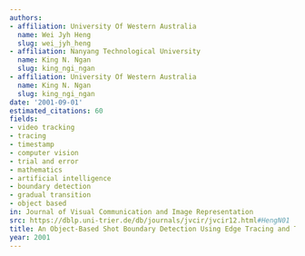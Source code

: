 ```yaml
---
authors:
- affiliation: University Of Western Australia
  name: Wei Jyh Heng
  slug: wei_jyh_heng
- affiliation: Nanyang Technological University
  name: King N. Ngan
  slug: king_ngi_ngan
- affiliation: University Of Western Australia
  name: King N. Ngan
  slug: king_ngi_ngan
date: '2001-09-01'
estimated_citations: 60
fields:
- video tracking
- tracing
- timestamp
- computer vision
- trial and error
- mathematics
- artificial intelligence
- boundary detection
- gradual transition
- object based
in: Journal of Visual Communication and Image Representation
src: https://dblp.uni-trier.de/db/journals/jvcir/jvcir12.html#HengN01
title: An Object-Based Shot Boundary Detection Using Edge Tracing and Tracking
year: 2001
---
```

